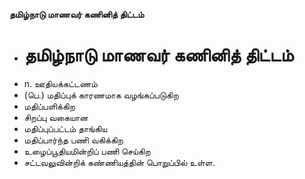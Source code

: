 **தமிழ்நாடு மாணவர் கணினித் திட்டம்**
- # தமிழ்நாடு மாணவர் கணினித் திட்டம்
- n. ஊதியக்கட்டணம்
- (பெ.) மதிப்புக் காரணமாக வழங்கப்படுகிற
- மதிப்பளிக்கிற
- சிறப்பு வகையான
- மதிப்புப்பட்டம் தாங்கிய
- மதிப்பார்ந்த பணி வகிக்கிற
- உழைப்பூதியமின்றிப் பணி செய்கிற
- சட்டவலுவின்றிக் கண்ணியத்தின் பொறுப்பில் உள்ள.

